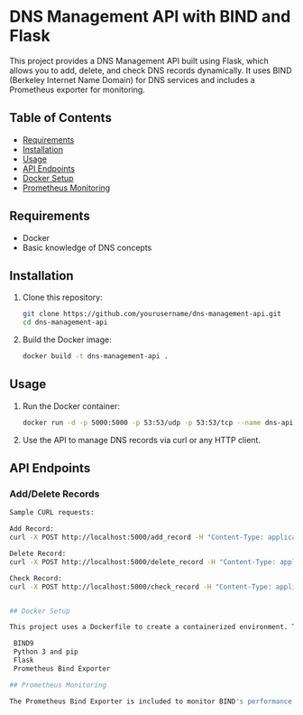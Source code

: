 # DNS Management API with BIND and Flask

This project provides a DNS Management API built using Flask, which allows you to add, delete, and check DNS records dynamically. It uses BIND (Berkeley Internet Name Domain) for DNS services and includes a Prometheus exporter for monitoring.

## Table of Contents

- [Requirements](#requirements)
- [Installation](#installation)
- [Usage](#usage)
- [API Endpoints](#api-endpoints)
- [Docker Setup](#docker-setup)
- [Prometheus Monitoring](#prometheus-monitoring)

## Requirements

- Docker
- Basic knowledge of DNS concepts

## Installation

1. Clone this repository:
   ```bash
   git clone https://github.com/yourusername/dns-management-api.git
   cd dns-management-api

2. Build the Docker image:
   ```bash
   docker build -t dns-management-api .

## Usage

1. Run the Docker container:
   ```bash
   docker run -d -p 5000:5000 -p 53:53/udp -p 53:53/tcp --name dns-api dns-management-api
2. Use the API to manage DNS records via curl or any HTTP client.

## API Endpoints

### Add/Delete  Records
   ```bash
   Sample CURL requests:

   Add Record:
   curl -X POST http://localhost:5000/add_record -H "Content-Type: application/json" -d '{"domain": "test.com", "type": "A", "name": "test", "value": "192.168.1.10"}'

   Delete Record:
   curl -X POST http://localhost:5000/delete_record -H "Content-Type: application/json" -d '{"domain": "test.com", "name": "test"}'

   Check Record:
   curl -X POST http://localhost:5000/check_record -H "Content-Type: application/json" -d '{"domain": "test.com"}'


## Docker Setup

This project uses a Dockerfile to create a containerized environment. The base image is Ubuntu 24.04 LTS, and the following components are installed:

    BIND9
    Python 3 and pip
    Flask
    Prometheus Bind Exporter

## Prometheus Monitoring

The Prometheus Bind Exporter is included to monitor BIND's performance metrics, running on port 9119. Configure your Prometheus instance to scrape these metrics.
